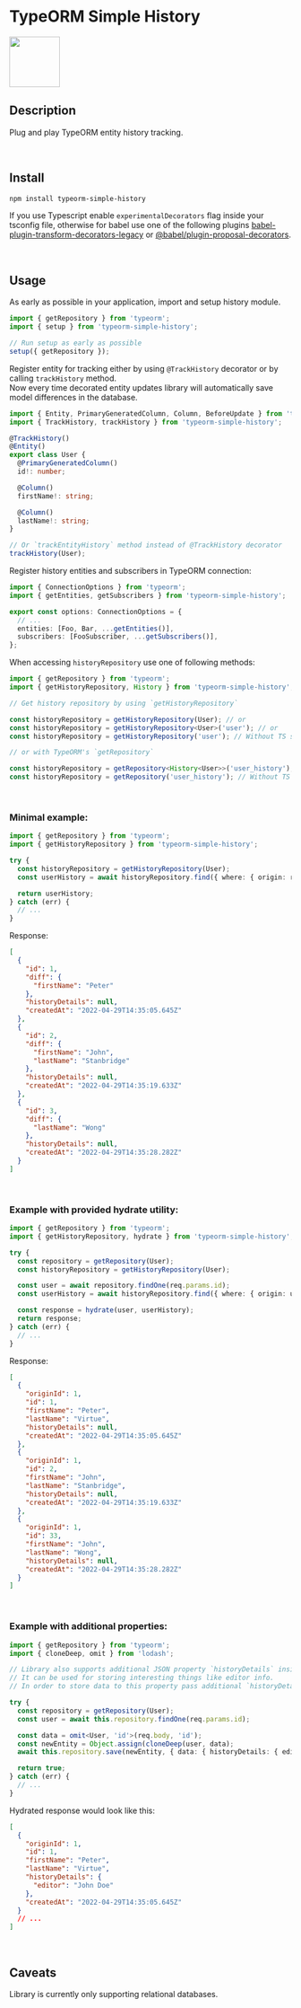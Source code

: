 # TypeORM Simple History

<img src="https://cdn-icons-png.flaticon.com/512/1014/1014670.png" height="90" width="90">

## Description

Plug and play TypeORM entity history tracking.

<br />

## Install

```bash
npm install typeorm-simple-history
```

If you use Typescript enable `experimentalDecorators` flag inside your tsconfig file, otherwise for babel use one of the following plugins [babel-plugin-transform-decorators-legacy](https://github.com/loganfsmyth/babel-plugin-transform-decorators-legacy) or [@babel/plugin-proposal-decorators](https://github.com/babel/babel/tree/master/packages/babel-plugin-proposal-decorators).

<br />

## Usage

As early as possible in your application, import and setup history module.

```ts
import { getRepository } from 'typeorm';
import { setup } from 'typeorm-simple-history';

// Run setup as early as possible
setup({ getRepository });
```

Register entity for tracking either by using `@TrackHistory` decorator or by calling `trackHistory` method.
<br/>
Now every time decorated entity updates library will automatically save model differences in the database.

```ts
import { Entity, PrimaryGeneratedColumn, Column, BeforeUpdate } from 'typeorm';
import { TrackHistory, trackHistory } from 'typeorm-simple-history';

@TrackHistory()
@Entity()
export class User {
  @PrimaryGeneratedColumn()
  id!: number;

  @Column()
  firstName!: string;

  @Column()
  lastName!: string;
}

// Or `trackEntityHistory` method instead of @TrackHistory decorator
trackHistory(User);
```

Register history entities and subscribers in TypeORM connection:

```ts
import { ConnectionOptions } from 'typeorm';
import { getEntities, getSubscribers } from 'typeorm-simple-history';

export const options: ConnectionOptions = {
  // ...
  entities: [Foo, Bar, ...getEntities()],
  subscribers: [FooSubscriber, ...getSubscribers()],
};
```

When accessing `historyRepository` use one of following methods:

```ts
import { getRepository } from 'typeorm';
import { getHistoryRepository, History } from 'typeorm-simple-history';

// Get history repository by using `getHistoryRepository`

const historyRepository = getHistoryRepository(User); // or
const historyRepository = getHistoryRepository<User>('user'); // or
const historyRepository = getHistoryRepository('user'); // Without TS support

// or with TypeORM's `getRepository`

const historyRepository = getRepository<History<User>>('user_history'); // or
const historyRepository = getRepository('user_history'); // Without TS support
```

<br/>

### Minimal example:

```ts
import { getRepository } from 'typeorm';
import { getHistoryRepository } from 'typeorm-simple-history';

try {
  const historyRepository = getHistoryRepository(User);
  const userHistory = await historyRepository.find({ where: { origin: req.params.id } });

  return userHistory;
} catch (err) {
  // ...
}
```

Response:

```json
[
  {
    "id": 1,
    "diff": {
      "firstName": "Peter"
    },
    "historyDetails": null,
    "createdAt": "2022-04-29T14:35:05.645Z"
  },
  {
    "id": 2,
    "diff": {
      "firstName": "John",
      "lastName": "Stanbridge"
    },
    "historyDetails": null,
    "createdAt": "2022-04-29T14:35:19.633Z"
  },
  {
    "id": 3,
    "diff": {
      "lastName": "Wong"
    },
    "historyDetails": null,
    "createdAt": "2022-04-29T14:35:28.282Z"
  }
]
```

<br/>

### Example with provided hydrate utility:

```ts
import { getRepository } from 'typeorm';
import { getHistoryRepository, hydrate } from 'typeorm-simple-history';

try {
  const repository = getRepository(User);
  const historyRepository = getHistoryRepository(User);

  const user = await repository.findOne(req.params.id);
  const userHistory = await historyRepository.find({ where: { origin: user } });

  const response = hydrate(user, userHistory);
  return response;
} catch (err) {
  // ...
}
```

Response:

```json
[
  {
    "originId": 1,
    "id": 1,
    "firstName": "Peter",
    "lastName": "Virtue",
    "historyDetails": null,
    "createdAt": "2022-04-29T14:35:05.645Z"
  },
  {
    "originId": 1,
    "id": 2,
    "firstName": "John",
    "lastName": "Stanbridge",
    "historyDetails": null,
    "createdAt": "2022-04-29T14:35:19.633Z"
  },
  {
    "originId": 1,
    "id": 33,
    "firstName": "John",
    "lastName": "Wong",
    "historyDetails": null,
    "createdAt": "2022-04-29T14:35:28.282Z"
  }
]
```

<br/>

### Example with additional properties:

```ts
import { getRepository } from 'typeorm';
import { cloneDeep, omit } from 'lodash';

// Library also supports additional JSON property `historyDetails` inside history entry.
// It can be used for storing interesting things like editor info.
// In order to store data to this property pass additional `historyDetails` object inside `data` parameter.

try {
  const repository = getRepository(User);
  const user = await this.repository.findOne(req.params.id);

  const data = omit<User, 'id'>(req.body, 'id');
  const newEntity = Object.assign(cloneDeep(user, data);
  await this.repository.save(newEntity, { data: { historyDetails: { editor: 'John Doe' } } });

  return true;
} catch (err) {
  // ...
}
```

Hydrated response would look like this:

```json
[
  {
    "originId": 1,
    "id": 1,
    "firstName": "Peter",
    "lastName": "Virtue",
    "historyDetails": {
      "editor": "John Doe"
    },
    "createdAt": "2022-04-29T14:35:05.645Z"
  }
  // ...
]
```

<br/>

## Caveats

Library is currently only supporting relational databases.
